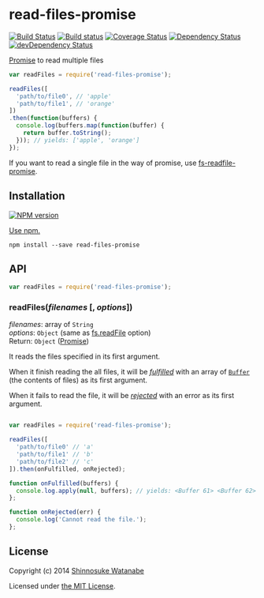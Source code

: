 # read-files-promise

[![Build Status](https://travis-ci.org/shinnn/read-files-promise.svg?branch=master)](https://travis-ci.org/shinnn/read-files-promise)
[![Build status](https://ci.appveyor.com/api/projects/status/2ejpbpkek67wdosf)](https://ci.appveyor.com/project/ShinnosukeWatanabe/read-files-promise)
[![Coverage Status](https://img.shields.io/coveralls/shinnn/read-files-promise.svg)](https://coveralls.io/r/shinnn/read-files-promise)
[![Dependency Status](https://david-dm.org/shinnn/read-files-promise.svg)](https://david-dm.org/shinnn/read-files-promise)
[![devDependency Status](https://david-dm.org/shinnn/read-files-promise/dev-status.svg)](https://david-dm.org/shinnn/read-files-promise#info=devDependencies)

[Promise][promise] to read multiple files

```javascript
var readFiles = require('read-files-promise');

readFiles([
  'path/to/file0', // 'apple'
  'path/to/file1', // 'orange'
])
.then(function(buffers) {
  console.log(buffers.map(function(buffer) {
    return buffer.toString();
  })); // yields: ['apple', 'orange']
});
```

If you want to read a single file in the way of promise, use [fs-readfile-promise](https://github.com/shinnn/fs-readfile-promise).

## Installation

[![NPM version](https://badge.fury.io/js/read-files-promise.svg)](https://www.npmjs.com/package/read-files-promise)

[Use npm.](https://docs.npmjs.com/cli/install)

```
npm install --save read-files-promise
```

## API

```javascript
var readFiles = require('read-files-promise');
```

### readFiles(*filenames* [, *options*])

*filenames*: array of `String`  
*options*: `Object` (same as [fs.readFile](http://nodejs.org/api/fs.html#fs_fs_readfile_filename_options_callback) option)  
Return: `Object` ([Promise][promise])

It reads the files specified in its first argument.

When it finish reading the all files, it will be [*fulfilled*](http://promisesaplus.com/#point-26) with an array of [`Buffer`](http://nodejs.org/api/buffer.html#buffer_buffer) (the contents of files) as its first argument.

When it fails to read the file, it will be [*rejected*](http://promisesaplus.com/#point-30) with an error as its first argument.

```javascript

var readFiles = require('read-files-promise');

readFiles([
  'path/to/file0' // 'a'
  'path/to/file1' // 'b'
  'path/to/file2' // 'c'
]).then(onFulfilled, onRejected);

function onFulfilled(buffers) {
  console.log.apply(null, buffers); // yields: <Buffer 61> <Buffer 62> <Buffer 63>
};

function onRejected(err) {
  console.log('Cannot read the file.');
};
```

## License

Copyright (c) 2014 [Shinnosuke Watanabe](https://github.com/shinnn)

Licensed under [the MIT License](./LICENSE).

[promise]: http://promisesaplus.com/
